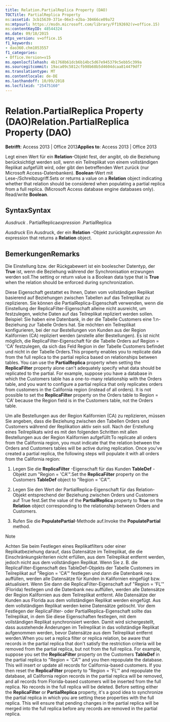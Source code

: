 ```yaml
---
title: Relation.PartialReplica Property (DAO)
TOCTitle: PartialReplica Property
ms:assetid: 3cb15639-371e-06e3-e2ba-30466ce09a72
ms:mtpsurl: https://msdn.microsoft.com/library/Ff192692(v=office.15)
ms:contentKeyID: 48544324
ms.date: 09/18/2015
mtps_version: v=office.15
f1_keywords:
- dao360.chm1053557
f1_categories:
- Office.Version=v15
ms.openlocfilehash: 4b1768b61dcb6b14bc5d67e945379c5ebb5c399a
ms.sourcegitcommit: 19aca09c5812cfb98b68b5d4604dcaa814479df7
ms.translationtype: MT
ms.contentlocale: de-DE
ms.lasthandoff: 10/09/2018
ms.locfileid: "25475160"
---
```

# <a name="relationpartialreplica-property-dao"></a><span data-ttu-id="50172-102">Relation.PartialReplica Property (DAO)</span><span class="sxs-lookup"><span data-stu-id="50172-102">Relation.PartialReplica Property (DAO)</span></span>


<span data-ttu-id="50172-103">**Betrifft**: Access 2013 | Office 2013</span><span class="sxs-lookup"><span data-stu-id="50172-103">**Applies to**: Access 2013 | Office 2013</span></span>

<span data-ttu-id="50172-p101">Legt einen Wert für ein **Relation**-Objekt fest, der angibt, ob die Beziehung berücksichtigt werden soll, wenn ein Teilreplikat von einem vollständigen Replikat aufgefüllt wird, oder gibt den betreffenden Wert zurück (nur Microsoft Access-Datenbanken). **Boolean**-Wert mit Lese-/Schreibzugriff.</span><span class="sxs-lookup"><span data-stu-id="50172-p101">Sets or returns a value on a **Relation** object indicating whether that relation should be considered when populating a partial replica from a full replica. (Microsoft Access database engine databases only). Read/write **Boolean**.</span></span>

## <a name="syntax"></a><span data-ttu-id="50172-107">Syntax</span><span class="sxs-lookup"><span data-stu-id="50172-107">Syntax</span></span>

<span data-ttu-id="50172-108">*Ausdruck* . PartialReplica</span><span class="sxs-lookup"><span data-stu-id="50172-108">*expression* .PartialReplica</span></span>

<span data-ttu-id="50172-109">*Ausdruck* Ein Ausdruck, der ein **Relation** -Objekt zurückgibt.</span><span class="sxs-lookup"><span data-stu-id="50172-109">*expression* An expression that returns a **Relation** object.</span></span>

## <a name="remarks"></a><span data-ttu-id="50172-110">Bemerkungen</span><span class="sxs-lookup"><span data-stu-id="50172-110">Remarks</span></span>

<span data-ttu-id="50172-111">Die Einstellung bzw. der Rückgabewert ist ein boolescher Datentyp, der **True** ist, wenn die Beziehung während der Synchronisation erzwungen werden soll.</span><span class="sxs-lookup"><span data-stu-id="50172-111">The setting or return value is a Boolean data type that is **True** when the relation should be enforced during synchronization.</span></span>

<span data-ttu-id="50172-p102">Diese Eigenschaft gestattet es Ihnen, Daten vom vollständigen Replikat basierend auf Beziehungen zwischen Tabellen auf das Teilreplikat zu replizieren. Sie können die PartialReplica-Eigenschaft verwenden, wenn die Einstellung der ReplicaFilter-Eigenschaft alleine nicht ausreicht, um festzulegen, welche Daten auf das Teilreplikat repliziert werden sollen. Beispiel: Sie haben eine Datenbank, in der die Tabelle Customers eine 1:n-Beziehung zur Tabelle Orders hat. Sie möchten ein Teilreplikat konfigurieren, bei der nur Bestellungen von Kunden aus der Region Kalifornien (CA) repliziert werden (anstelle aller Bestellungen). Es ist nicht möglich, die ReplicaFilter-Eigenschaft für die Tabelle Orders auf Region = 'CA' festzulegen, da sich das Feld Region in der Tabelle Customers befindet und nicht in der Tabelle Orders.</span><span class="sxs-lookup"><span data-stu-id="50172-p102">This property enables you to replicate data from the full replica to the partial replica based on relationships between tables. You can use the **PartialReplica** property when setting the **ReplicaFilter** property alone can't adequately specify what data should be replicated to the partial. For example, suppose you have a database in which the Customers table has a one-to-many relationship with the Orders table, and you want to configure a partial replica that only replicates orders from customers in the California region (instead of all orders). It is not possible to set the **ReplicaFilter** property on the Orders table to Region = 'CA' because the Region field is in the Customers table, not the Orders table.</span></span>

<span data-ttu-id="50172-p103">Um alle Bestellungen aus der Region Kalifornien (CA) zu replizieren, müssen Sie angeben, dass die Beziehung zwischen den Tabellen Orders und Customers während der Replikation aktiv sein soll. Nach der Erstellung eines Teilreplikats wird es mit den folgenden Schritten mit allen Bestellungen aus der Region Kalifornien aufgefüllt:</span><span class="sxs-lookup"><span data-stu-id="50172-p103">To replicate all orders from the California region, you must indicate that the relation between the Orders and Customers tables will be active during replication. Once you've created a partial replica, the following steps will populate it with all orders from the California region:</span></span>

1.  <span data-ttu-id="50172-118">Legen Sie die **ReplicaFilter** -Eigenschaft für das Kunden **TableDef** -Objekt zum "Region = 'CA'".</span><span class="sxs-lookup"><span data-stu-id="50172-118">Set the **ReplicaFilter** property on the Customers **TableDef** object to "Region = 'CA'".</span></span>

2.  <span data-ttu-id="50172-119">Legen Sie den Wert der PartialReplica-Eigenschaft für das Relation-Objekt entsprechend der Beziehung zwischen Orders und Customers auf True fest.</span><span class="sxs-lookup"><span data-stu-id="50172-119">Set the value of the **PartialReplica** property to **True** on the **Relation** object corresponding to the relationship between Orders and Customers.</span></span>

3.  <span data-ttu-id="50172-120">Rufen Sie die **PopulatePartial**-Methode auf.</span><span class="sxs-lookup"><span data-stu-id="50172-120">Invoke the **PopulatePartial** method.</span></span>
    

> [!NOTE]
> <P><span data-ttu-id="50172-p104">Achten Sie beim Festlegen eines Replikatfilters oder einer Replikatbeziehung darauf, dass Datensätze im Teilreplikat, die die Einschränkungskriterien nicht erfüllen, aus dem Teilreplikat entfernt werden, jedoch nicht aus dem vollständigen Replikat. Wenn Sie z. B. die ReplicaFilter-Eigenschaft des TableDef-Objekts der Tabelle Customers im Teilreplikat auf "Region = 'CA'" festlegen und dann die Datenbank neu auffüllen, werden alle Datensätze für Kunden in Kalifornien eingefügt bzw. aktualisiert. Wenn Sie dann die ReplicaFilter-Eigenschaft auf "Region = 'FL'" (Florida) festlegen und die Datenbank neu auffüllen, werden alle Datensätze der Region Kalifornien aus dem Teilreplikat  entfernt. Alle Datensätze der Kunden aus Florida aus dem vollständigen Replikat werden eingefügt. Aus dem vollständigen Replikat werden keine Datensätze gelöscht. Vor dem Festlegen der ReplicaFilter- oder PartialReplica-Eigenschaft sollte das Teilreplikat, in dem Sie diese Eigenschaften festlegen, mit dem vollständigen Replikat synchronisiert werden. Damit wird sichergestellt, dass ausstehende Änderungen im Teilreplikat in das vollständige Replikat aufgenommen werden, bevor Datensätze aus dem Teilreplikat entfernt werden.</span><span class="sxs-lookup"><span data-stu-id="50172-p104">When you set a replica filter or replica relation, be aware that records in the partial replica that don't satisfy the restriction criteria will be removed from the partial replica, but not from the full replica. For example, suppose you set the <STRONG>ReplicaFilter</STRONG> property on the Customers <STRONG>TableDef</STRONG> in the partial replica to "Region = 'CA'" and you then repopulate the database. This will insert or update all records for California-based customers. If you then reset the <STRONG>ReplicaFilter</STRONG> property to "Region = 'FL'" and repopulate the database, all California region records in the partial replica will be removed, and all records from Florida-based customers will be inserted from the full replica. No records in the full replica will be deleted. Before setting either the <STRONG>ReplicaFilter</STRONG> or <STRONG>PartialReplica</STRONG> property, it's a good idea to synchronize the partial replica in which you are setting these properties with the full replica. This will ensure that pending changes in the partial replica will be merged into the full replica before any records are removed in the partial replica.</span></span></P>


